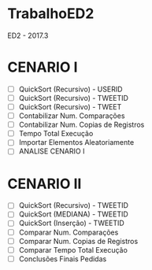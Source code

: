 # TrabalhoED2
ED2 - 2017.3

# CENARIO I
- [ ] QuickSort (Recursivo) - USERID
- [ ] QuickSort (Recursivo) - TWEETID
- [ ] QuickSort (Recursivo) - TWEET
- [ ] Contabilizar Num. Comparações
- [ ] Contabilizar Num. Copias de Registros
- [ ] Tempo Total Execução
- [ ] Importar Elementos Aleatoriamente
- [ ] ANALISE CENARIO I

# CENARIO II
- [ ] QuickSort (Recursivo) - TWEETID
- [ ] QuickSort (MEDIANA) - TWEETID
- [ ] QuickSort (Inserção) - TWEETID
- [ ] Comparar Num. Comparações
- [ ] Comparar Num. Copias de Registros
- [ ] Comparar Tempo Total Execução
- [ ] Conclusões Finais Pedidas
